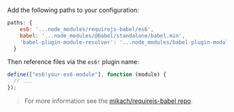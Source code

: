 Add the following paths to your configuration:

```js title="JavaScript"
paths: {
    es6: '...node_modules/requirejs-babel/es6',
    babel: '...node_modules/@babel/standalone/babel.min',
    'babel-plugin-module-resolver': '...node_modules/babel-plugin-module-resolver-standalone/index'
  }
```

Then reference files via the `es6!` plugin name:

```js title="JavaScript"
define(["es6!your-es6-module"], function (module) {
  // ...
});
```

<blockquote class="babel-callout babel-callout-info">
  <p>
    For more information see the <a href="https://github.com/mikach/requirejs-babel">mikach/requirejs-babel repo</a>.
  </p>
</blockquote>
